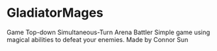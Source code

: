 # GladiatorMages
Game
Top-down Simultaneous-Turn Arena Battler
Simple game using magical abilities to defeat your enemies. Made by Connor Sun
